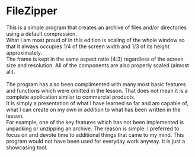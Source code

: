 # FileZipper

This is a simple program that creates an archive of files and/or directories
using a default compression.\
What I am most proud of in this edition is scaling of the whole window so that
it always occupies 1/4 of the screen width and 1/3 of its height approximately.\
The frame is kept in the same aspect ratio (4:3) regardless of the screen size
and resolution. All of the components are also properly scaled (almost all).\
\
The program has also been complimented with many most basic features and
functions which were omitted in the lesson. That does not mean it is a complete
application similar to commercial products.\
It is simply a presentation of what I have learned so far and am capable of, what I can create on my own in addition
to what has been written in the lesson.\
For example, one of the key features which has not been implemented is unpacking or unzipping an archive. The reason
is simple: I preferred to focus on and devote time to additional things that came
to my mind. This program would not have been used for everyday work anyway.
It is just a showcasing tool.
